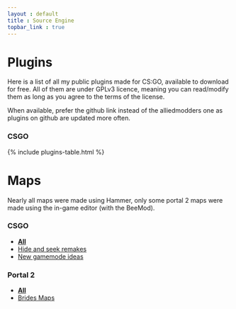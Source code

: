 ```yaml
---
layout : default
title : Source Engine
topbar_link : true
---
```


# Plugins

Here is a list of all my public plugins made for CS:GO, available to download for free. All of them are under GPLv3 licence, meaning you can read/modify them as long as you agree to the terms of the license.

When available, prefer the github link instead of the alliedmodders one as plugins on github are updated more often.

### CSGO

{% include plugins-table.html %}



# Maps

Nearly all maps were made using Hammer, only some portal 2 maps were made using the in-game editor (with the BeeMod).

### CSGO

- **[All](http://steamcommunity.com/id/Keplyx/myworkshopfiles/?appid=730&sort=score&browsefilter=myfiles&view=imagewall)**
- [Hide and seek remakes](http://steamcommunity.com/workshop/filedetails/?id=723233669)
- [New gamemode ideas](http://steamcommunity.com/sharedfiles/filedetails/?id=790852551)

### Portal 2

- **[All](http://steamcommunity.com/id/Keplyx/myworkshopfiles/?appid=620&sort=score&browsefilter=myfiles&view=imagewall)**
- [Brides Maps](http://steamcommunity.com/workshop/filedetails/?id=483137832)
